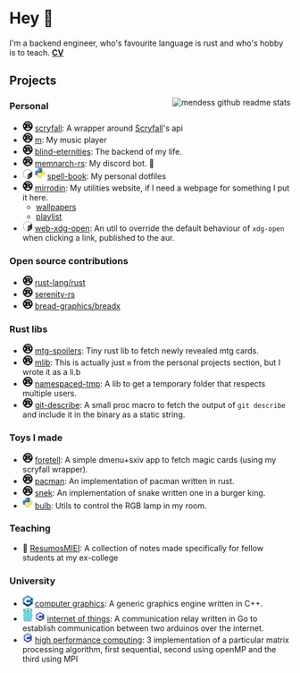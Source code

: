 # Hey 👋

I'm a backend engineer, who's favourite language is rust and who's hobby is to
teach. **[CV](https://github.com/mendess/cv)**

## Projects

<img align="right" src="https://github-readme-stats.vercel.app/api?username=mendess&count_private=true&show_icons=true" alt="mendess github readme stats"/>

### Personal
- ![rust](assets/rust-small.png) [scryfall](https://github.com/mendess/scryfall-rs): A wrapper around [Scryfall](https://scryfall.com)'s api
- ![rust](assets/rust-small.png) [m](https://github.com/mendess/m): My music player
- ![rust](assets/rust-small.png) [blind-eternities](https://github.com/mendess/blind-eternities): The backend of my life.
- ![rust](assets/rust-small.png) [memnarch-rs](https://github.com/mendess/memnarch-rs): My discord bot. 🤖
- ![shell](assets/bash-small.png) ![python](assets/python-small.png) [spell-book](https://github.com/mendess/spell-book): My personal dotfiles
- ![rust](assets/rust-small.png) [mirrodin](https://github.com/mendess/mirrodin): My utilities website, if I need a webpage for something I put it here.
    - [wallpapers](https://mendess.xyz/walls)
    - [playlist](https://mendess.xyz/playlist)
- ![shell](assets/bash-small.png) [web-xdg-open](https://github.com/mendess/web-xdg-open): An util to override the default behaviour of `xdg-open` when clicking a link, published to the aur.


### Open source contributions
- ![rust](assets/rust-small.png) [rust-lang/rust](https://github.com/rust-lang/rust/pulls?q=author\%3Amendess+)
- ![rust](assets/rust-small.png) [serenity-rs](https://github.com/serenity-rs/serenity/pulls?q=author\%3Amendess+)
- ![rust](assets/rust-small.png) [bread-graphics/breadx](https://github.com/bread-graphics/breadx/pulls?q=author\%3Amendess+)

### Rust libs
- ![rust](assets/rust-small.png) [mtg-spoilers](https://github.com/mendess/mtg-spoilers): Tiny rust lib to fetch newly revealed mtg cards.
- ![rust](assets/rust-small.png) [mlib](https://github.com/mendess/m): This is actually just `m` from the personal projects section, but I wrote it as a li.b
- ![rust](assets/rust-small.png) [namespaced-tmp](https://github.com/mendess/namespaced-tmp): A lib to get a temporary folder that respects multiple users.
- ![rust](assets/rust-small.png) [git-describe](https://github.com/mendess/git-describe): A small proc macro to fetch the output of `git describe` and include it in the binary as a static string.


### Toys I made
- ![rust](assets/rust-small.png) [foretell](https://github.com/mendess/foretell): A simple dmenu+sxiv app to fetch magic cards (using my scryfall wrapper).
- ![rust](assets/rust-small.png) [pacman](https://github.com/mendess/rust-pacman): An implementation of pacman written in rust.
- ![rust](assets/rust-small.png) [snek](https://github.com/mendess/snek): An implementation of snake written one in a burger king.
- ![python](assets/python-small.png) [bulb](https://github.com/mendess/bulb): Utils to control the RGB lamp in my room.


### Teaching
- 📑 [ResumosMIEI](https://github.com/mendess/ResumosMIEI): A collection of notes made specifically for fellow students at my ex-college


### University
- ![cpp](assets/c++-small.png) [computer graphics](https://github.com/mendess/CG): A generic graphics engine written in C++.
- ![go](assets/gopher-small.png) ![c](assets/c-small.png) [internet of things](https://github.com/mendess/IoT): A communication relay written in Go to establish communication between two arduinos over the internet.
- ![c](assets/c-small.png) [high performance computing](https://github.com/mendess/CPD): 3 implementation of a particular matrix processing algorithm, first sequential, second using openMP and the third using MPI

